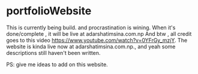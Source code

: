 # portfolioWebsite
This is currently being build. and procrastination is wining.
When it's done/complete , it will be live at adarshatimsina.com.np
And btw , all credit goes to this video https://www.youtube.com/watch?v=0YFrGy_mzjY.
The website is kinda live now at adarshatimsina.com.np., and yeah some descriptions still haven't been written.

PS: give me ideas to add on this website.
